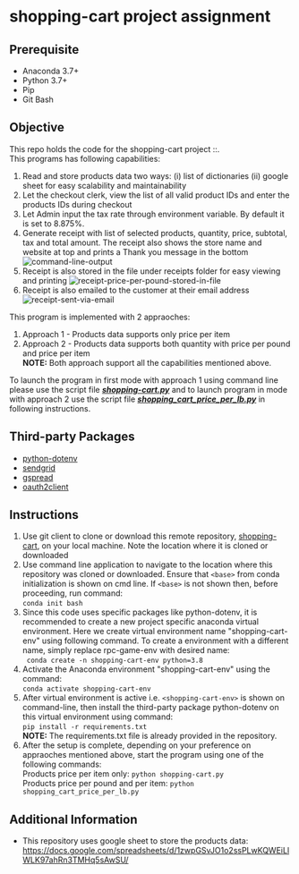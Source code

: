 # shopping-cart project assignment
## Prerequisite
* Anaconda 3.7+
* Python 3.7+
* Pip
* Git Bash

## Objective
This repo holds the code for the shopping-cart project ::.  
This programs has following capabilities:
1. Read and store products data two ways: (i) list of dictionaries  (ii) google sheet for easy scalability and maintainability 
2. Let the checkout clerk, view the list of all valid product IDs and enter the products IDs during checkout
3. Let Admin input the tax rate through environment variable.  By default it is set to 8.875%.
4. Generate receipt with list of selected products, quantity, price, subtotal, tax and total amount.  The receipt also shows the store name and website at top and prints a Thank you message in the bottom ![command-line-output](https://user-images.githubusercontent.com/84349071/121815589-3f324180-cc45-11eb-90a2-cf70885e3861.png)
5. Receipt is also stored in the file under receipts folder for easy viewing and printing ![receipt-price-per-pound-stored-in-file](https://user-images.githubusercontent.com/84349071/121815599-4bb69a00-cc45-11eb-9380-d5753f19eb05.png)
6. Receipt is also emailed to the customer at their email address  ![receipt-sent-via-email](https://user-images.githubusercontent.com/84349071/121815602-4fe2b780-cc45-11eb-93f7-093d39415f74.png)

This program is implemented with 2 appraoches:
1. Approach 1 - Products data supports only price per item
2. Approach 2 - Products data supports both quantity with price per pound and price per item  
**NOTE:** Both approach support all the capabilities mentioned above. 

To launch the program in first mode with approach 1 using command line please use the script file [**_shopping-cart.py_**](https://github.com/psk264/shopping-cart/blob/main/shopping_cart.py) and to launch program in mode with approach 2 use the script file [**_shopping_cart_price_per_lb.py_**](https://github.com/psk264/shopping-cart/blob/main/shopping_cart_price_per_lb.py) in following instructions. 

## Third-party Packages
* [python-dotenv](https://pypi.org/project/python-dotenv/)
* [sendgrid](https://github.com/sendgrid/sendgrid-python)
* [gspread](https://github.com/burnash/gspread) 
* [oauth2client](https://pypi.org/project/oauth2client/)

## Instructions
1. Use git client to clone or download this remote repository, [shopping-cart](https://github.com/psk264/shopping-cart), on your local machine.  Note the location where it is cloned or downloaded
2. Use command line application to navigate to the location where this repository was cloned or downloaded.  Ensure that ``<base>`` from conda initialization is shown on cmd line.  If ``<base>`` is not shown then, before proceeding, run command:<br/>
```conda init bash```
3. Since this code uses specific packages like python-dotenv, it is recommended to create a new project specific anaconda virtual environment. Here we create virtual environment name "shopping-cart-env" using following command.  To create a environment with a different name, simply replace rpc-game-env with desired name:<br/>
``` conda create -n shopping-cart-env python=3.8```
4. Activate the Anaconda environment "shopping-cart-env" using the command:<br/>
```conda activate shopping-cart-env```
5. After virtual environment is active i.e. ``<shopping-cart-env>`` is shown on command-line, then install the third-party package python-dotenv on this virtual environment using command:<br/>
 ```pip install -r requirements.txt```<br/>
**NOTE:** The requirements.txt file is already provided in the repository.
6. After the setup is complete, depending on your preference on appraoches mentioned above, start the program using one of the following commands:<br/>
Products price per item only:  ```python shopping-cart.py```   
Products price per pound and per item:  ```python shopping_cart_price_per_lb.py```  <br/>  

## Additional Information
* This repository uses google sheet to store the products data: https://docs.google.com/spreadsheets/d/1zwpGSvJO1o2ssPLwKQWEiLlWLK97ahRn3TMHq5sAwSU/
